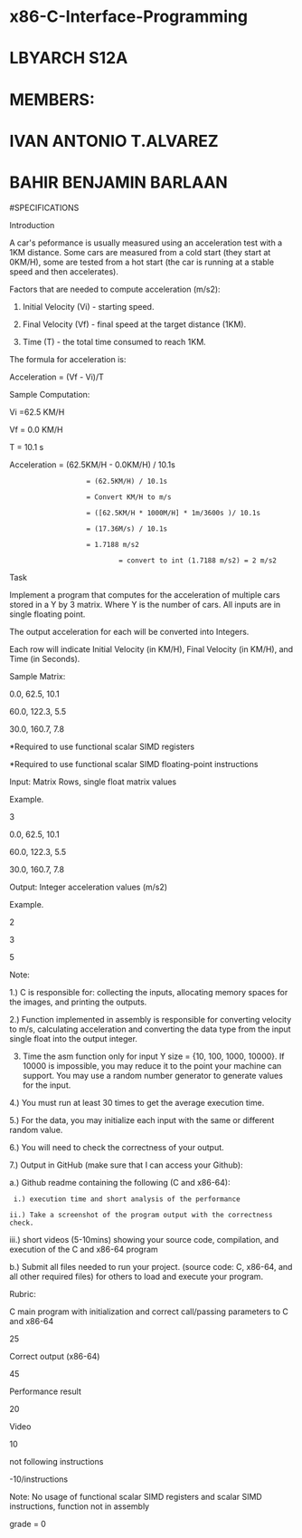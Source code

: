 # x86-C-Interface-Programming

# LBYARCH S12A

# MEMBERS:

# IVAN ANTONIO T.ALVAREZ
# BAHIR BENJAMIN BARLAAN




#SPECIFICATIONS

Introduction

A car's peformance is usually measured using an acceleration test with a 1KM distance. Some cars are measured from a cold start (they start at 0KM/H), some are tested from a hot start (the car is running at a stable speed and then accelerates).

Factors that are needed to compute acceleration (m/s2):

1. Initial Velocity (Vi) - starting speed.

2. Final Velocity (Vf) - final speed at the target distance (1KM).

3. Time (T) - the total time consumed to reach 1KM.

The formula for acceleration is:

Acceleration = (Vf - Vi)/T

Sample Computation:

Vi =62.5 KM/H

Vf = 0.0 KM/H

T = 10.1 s

Acceleration  = (62.5KM/H - 0.0KM/H) / 10.1s

                       = (62.5KM/H) / 10.1s

                       = Convert KM/H to m/s

                       = ([62.5KM/H * 1000M/H] * 1m/3600s )/ 10.1s

                       = (17.36M/s) / 10.1s

                       = 1.7188 m/s2

                               = convert to int (1.7188 m/s2) = 2 m/s2

 

Task

Implement a program that computes for the acceleration of multiple cars stored in a Y by 3 matrix. Where Y is the number of cars. All inputs are in single floating point.

The output acceleration for each will be converted into Integers.

Each row will indicate Initial Velocity (in KM/H), Final Velocity (in KM/H), and Time (in Seconds).

Sample Matrix:

0.0, 62.5, 10.1

60.0, 122.3, 5.5

30.0, 160.7, 7.8

*Required to use functional scalar SIMD registers

*Required to use functional scalar SIMD floating-point instructions

Input: Matrix Rows, single float matrix values

Example.

3

0.0, 62.5, 10.1

60.0, 122.3, 5.5

30.0, 160.7, 7.8

 

Output: Integer acceleration values (m/s2)

Example.

2

3

5

Note:

1.) C is responsible for: collecting the inputs, allocating memory spaces for the images, and printing the outputs.

2.) Function implemented in assembly is responsible for converting velocity to m/s, calculating acceleration and converting the data type from the input single float into the output integer.

3) Time the asm function only for input Y size = {10, 100, 1000, 10000}.  If 10000 is impossible, you may reduce it to the point your machine can support. You may use a random number generator to generate values for the input.

4.) You must run at least 30 times to get the average execution time. 

5.) For the data, you may initialize each input with the same or different random value. 

6.) You will need to check the correctness of your output.  

7.) Output in GitHub (make sure that I can access your Github):

a.) Github readme containing the following (C and x86-64):

     i.) execution time and short analysis of the performance

    ii.) Take a screenshot of the program output with the correctness check.

iii.) short videos (5-10mins) showing your source code, compilation, and execution of the C and x86-64 program

b.) Submit all files needed to run your project. (source code: C, x86-64, and all other required files) for others to load and execute your program.

Rubric:

C main program with initialization and correct call/passing parameters to C and x86-64

25

Correct output (x86-64)

45

Performance result

20

Video

10

not following instructions

-10/instructions

Note: No usage of functional scalar SIMD registers and scalar SIMD instructions, function not in assembly

grade = 0
